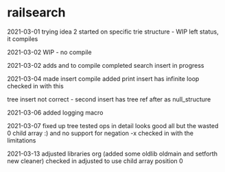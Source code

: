 # railsearch

2021-03-01
trying idea 2
started on specific trie structure - WIP
left status, it compiles

2021-03-02
WIP - no compile

2021-03-02
adds and to compile
completed search
insert in progress

2021-03-04
made insert compile
added print
insert has infinite loop
checked in with this

tree insert not correct - second insert has tree ref after as null_structure

2021-03-06
added logging
macro

2021-03-07
fixed up tree
tested ops in detail looks good
all but the wasted 0 child array :)
and no support for negation -x
checked in with the limitations

2021-03-13
adjusted libraries org (added some oldlib oldmain and setforth new cleaner)
checked in
adjusted to use child array position 0

